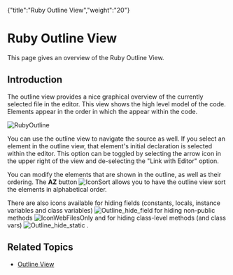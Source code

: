 {"title":"Ruby Outline View","weight":"20"} 

# Ruby Outline View

This page gives an overview of the Ruby Outline View.

## Introduction

The outline view provides a nice graphical overview of the currently selected file in the editor. This view shows the high level model of the code. Elements appear in the order in which the appear within the code.

![RubyOutline](/Images/appc/download/attachments/30083025/RubyOutline.gif)

You can use the outline view to navigate the source as well. If you select an element in the outline view, that element's initial declaration is selected within the editor. This option can be toggled by selecting the arrow icon in the upper right of the view and de-selecting the "Link with Editor" option.

You can modify the elements that are shown in the outline, as well as their ordering. The **AZ** button ![IconSort](/Images/appc/download/attachments/30083025/IconSort.png) allows you to have the outline view sort the elements in alphabetical order.

There are also icons available for hiding fields (constants, locals, instance variables and class variables) ![Outline_hide_field](/Images/appc/download/attachments/30083025/Outline_hide_field.gif) for hiding non-public methods ![IconWebFilesOnly](/Images/appc/download/attachments/30083025/IconWebFilesOnly.png) and for hiding class-level methods (and class vars) ![Outline_hide_static](/Images/appc/download/attachments/30083025/Outline_hide_static.gif) .

## Related Topics

*   [Outline View](/docs/appc/Axway_Appcelerator_Studio/Axway_Appcelerator_Studio_Guide/Basic_Concepts/Views/Outline_View/)